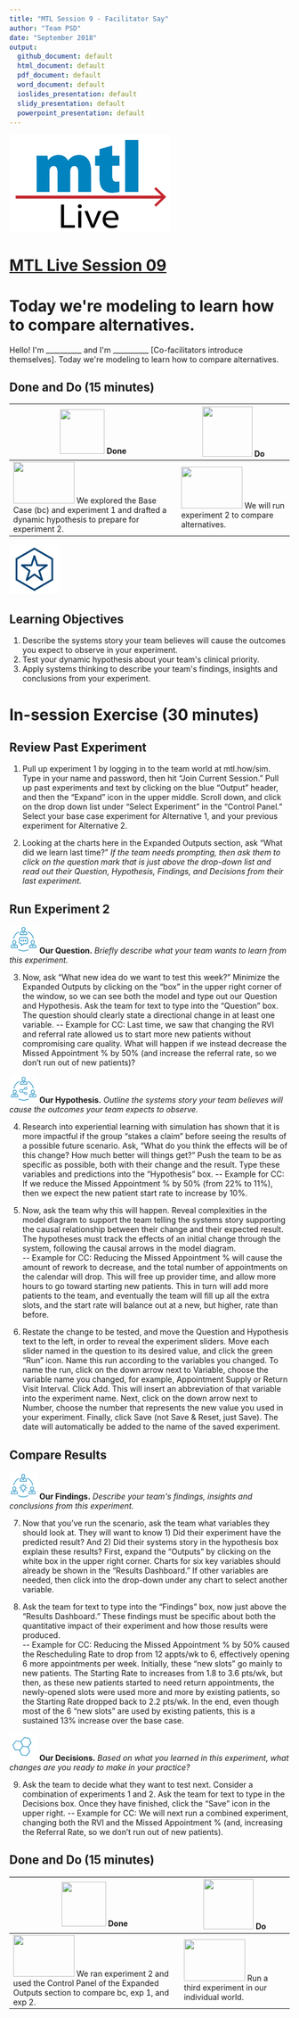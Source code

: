 ```yaml
---
title: "MTL Session 9 - Facilitator Say"
author: "Team PSD"
date: "September 2018"
output: 
  github_document: default
  html_document: default
  pdf_document: default
  word_document: default
  ioslides_presentation: default
  slidy_presentation: default
  powerpoint_presentation: default
---
```


<img src = "https://github.com/lzim/teampsd/blob/master/resources/logos/mtl_live_sq_sm.png"
     height = "175" width = "290">  

# [MTL Live Session 09](https://github.com/lzim/teampsd/blob/master/mtl_facilitate_workgroup/mtl_live_guide/mtl_live_session09_see.Rmd "MTL Live Session 09")

# Today we're modeling to learn how to compare alternatives.
Hello! I'm __________ and I'm __________ [Co-facilitators introduce themselves]. Today we're modeling to learn how to compare alternatives.
 
## Done and Do (15 minutes)
<!-- Do/Done Tables -->
| <img src = "https://raw.githubusercontent.com/lzim/teampsd/hexagon_icons/np_hexagon-check-mark_309690_003F72.png" height = "80" width = "80"> **Done** | <img src = "https://raw.githubusercontent.com/lzim/teampsd/hexagon_icons/np_synchronize_778914_003F72.png" height = "90" width = "90"> **Do** |
| --- | --- | 
| [<img src = "https://raw.githubusercontent.com/lzim/teampsd/master/resources/logos/mtl_how_sim.png" height = "75" width = "110">](http://mtl.how/sim) We explored the Base Case (bc) and experiment 1 and drafted a dynamic hypothesis to prepare for experiment 2.| [<img src = "https://raw.githubusercontent.com/lzim/teampsd/master/resources/logos/mtl_how_sim.png" height = "75" width = "110">](http://mtl.how/sim) We will run experiment 2 to compare alternatives.| 

<!-- Learning Objectives Icon --> 
<img src = "https://github.com/lzim/teampsd/blob/master/resources/icons/we_decided_learning_objectives.png" height = "90" width = "90" style ="display: inline-block"/> 

## Learning Objectives

1. Describe the systems story your team believes will cause the outcomes you expect to observe in your experiment.
2. Test your dynamic hypothesis about your team's clinical priority.
3. Apply systems thinking to describe your team's findings, insights and conclusions from your experiment.

# In-session Exercise (30 minutes)

## Review Past Experiment

1.  Pull up experiment 1 by logging in to the team world at mtl.how/sim.  Type in your name and password, then hit “Join Current Session.” Pull up past experiments and text by clicking on the blue “Output” header, and then the “Expand” icon in the upper middle.  Scroll down, and click on the drop down list under “Select Experiment” in the “Control Panel.”  Select your base case experiment for Alternative 1, and your previous experiment for Alternative 2.  

2.  Looking at the charts here in the Expanded Outputs section, ask “What did we learn last time?”  *If the team needs prompting, then ask them to click on the question mark that is just above the drop-down list and read out their Question, Hypothesis, Findings, and Decisions from their last experiment.*

## Run Experiment 2
[<img src = "https://raw.githubusercontent.com/lzim/teampsd/master/resources/icons/mtl_question.png" height = "50" width = "50" style = "display: inline-block"/>](http://mtl.how/sim) **Our Question.** *Briefly describe what your team wants to learn from this experiment.* 

3.  Now, ask “What new idea do we want to test this week?” Minimize the Expanded Outputs by clicking on the “box” in the upper right corner of the window, so we can see both the model and type out our Question and Hypothesis.  Ask the team for text to type into the “Question” box. The question should clearly state a directional change in at least one variable.
  -- Example for CC: Last time, we saw that changing the RVI and referral rate allowed us to start more new patients without compromising care quality. What will happen if we instead decrease the Missed Appointment % by 50% (and increase the referral rate, so we don’t run out of new patients)?


[<img src = "https://raw.githubusercontent.com/lzim/teampsd/master/resources/icons/mtl_hypothesis.png" height = "50" width = "50" style = "display: inline-block"/>](http://mtl.how/sim) **Our Hypothesis.** *Outline the systems story your team believes will cause the outcomes your team expects to observe.*

4.	Research into experiential learning with simulation has shown that it is more impactful if the group “stakes a claim” before seeing the results of a possible future scenario.  Ask, “What do you think the effects will be of this change?  How much better will things get?”  Push the team to be as specific as possible, both with their change and the result.  Type these variables and predictions into the “Hypothesis” box.
  -- Example for CC: If we reduce the Missed Appointment % by 50% (from 22% to 11%), then we expect the new patient start rate to increase by 10%. 
  
5.	Now, ask the team why this will happen.  Reveal complexities in the model diagram to support the team telling the systems story supporting the causal relationship between their change and their expected result.  The hypotheses must track the effects of an initial change through the system, following the causal arrows in the model diagram.  
  -- Example for CC: Reducing the Missed Appointment % will cause the amount of rework to decrease, and the total number of appointments on the calendar will drop.  This will free up provider time, and allow more hours to go toward starting new patients.  This in turn will add more patients to the team, and eventually the team will fill up all the extra slots, and the start rate will balance out at a new, but higher, rate than before.  

6.	Restate the change to be tested, and move the Question and Hypothesis text to the left, in order to reveal the experiment sliders.  Move each slider named in the question to its desired value, and click  the green “Run” icon.  Name this run according to the variables you changed. To name the run, click on the down arrow next to Variable, choose the variable name you changed, for example, Appointment Supply or Return Visit Interval. Click Add. This will insert an abbreviation of that variable into the experiment name. Next, click on the down arrow next to Number, choose the number that represents the new value you used in your experiment.  Finally, click Save (not Save & Reset, just Save). The date will automatically be added to the name of the saved experiment.

## Compare Results
[<img src = "https://raw.githubusercontent.com/lzim/teampsd/master/resources/icons/mtl_findings.png" height = "50" width = "50" style = "display: inline-block"/>](http://mtl.how/sim) **Our Findings.** *Describe your team's findings, insights and conclusions from this experiment.*  

7.	Now that you’ve run the scenario, ask the team what variables they should look at.  They will want to know 1) Did their experiment have the predicted result? And 2) Did their systems story in the hypothesis box explain these results?  First, expand the “Outputs” by clicking on the white box in the upper right corner.  Charts for six key variables should already be shown in the “Results Dashboard.”  If other variables are needed, then click into the drop-down under any chart to select another variable.  

8.	Ask the team for text to type into the “Findings” box, now just above the “Results Dashboard.”  These findings must be specific about both the quantitative impact of their experiment and how those results were produced.  
  -- Example for CC: Reducing the Missed Appointment % by 50% caused the Rescheduling Rate to drop from 12 appts/wk to 6, effectively opening 6 more appointments per week.  Initially, these “new slots” go mainly to new patients.  The Starting Rate to increases from 1.8 to 3.6 pts/wk, but then, as these new patients started to need return appointments, the newly-opened slots were used more and more by existing patients, so the Starting Rate dropped back to 2.2 pts/wk.  In the end, even though most of the 6 “new slots” are used by existing patients, this is a sustained 13% increase over the base case.  


[<img src = "https://raw.githubusercontent.com/lzim/teampsd/master/resources/icons/mtl_decisions.png" height = "50" width = "50" style = "display: inline-block"/>](http://mtl.how/sim) **Our Decisions.** *Based on what you learned in this experiment, what changes are you ready to make in your practice?*  

9.	Ask the team to decide what they want to test next.  Consider a combination of experiments 1 and 2.  Ask the team for text to type in the Decisions box.  Once they have finished, click the “Save” icon in the upper right.
  -- Example for CC: We will next run a combined experiment, changing both the RVI and the Missed Appointment % (and, increasing the Referral Rate, so we don’t run out of new patients).  

 
## Done and Do (15 minutes)
<!-- Do/Done Tables -->
| <img src = "https://raw.githubusercontent.com/lzim/teampsd/hexagon_icons/np_hexagon-check-mark_309690_003F72.png" height = "80" width = "80"> **Done** | <img src = "https://raw.githubusercontent.com/lzim/teampsd/hexagon_icons/np_synchronize_778914_003F72.png" height = "90" width = "90"> **Do** |
| --- | --- | 
| [<img src = "https://raw.githubusercontent.com/lzim/teampsd/master/resources/logos/mtl_how_sim.png" height = "75" width = "110">](http://mtl.how/sim) We ran experiment 2 and used the Control Panel of the Expanded Outputs section to compare bc, exp 1, and exp 2. | [<img src = "https://raw.githubusercontent.com/lzim/teampsd/master/resources/logos/mtl_how_sim.png" height = "75" width = "110">](http://mtl.how/sim) Run a third experiment in our individual world. |
